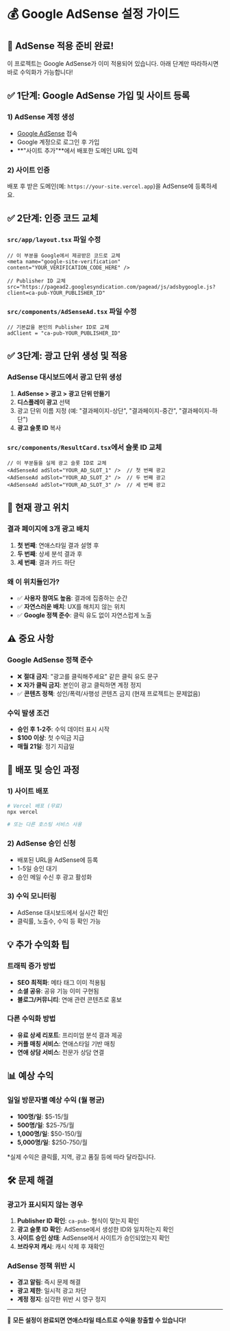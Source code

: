 # 💰 Google AdSense 설정 가이드

## 🚀 AdSense 적용 준비 완료!

이 프로젝트는 Google AdSense가 이미 적용되어 있습니다. 아래 단계만 따라하시면 바로 수익화가 가능합니다!

## ✅ 1단계: Google AdSense 가입 및 사이트 등록

### 1) AdSense 계정 생성
- [Google AdSense](https://www.google.com/adsense/) 접속
- Google 계정으로 로그인 후 가입
- **"사이트 추가"**에서 배포한 도메인 URL 입력

### 2) 사이트 인증
배포 후 받은 도메인(예: `https://your-site.vercel.app`)을 AdSense에 등록하세요.

## ✅ 2단계: 인증 코드 교체

### `src/app/layout.tsx` 파일 수정
```tsx
// 이 부분을 Google에서 제공받은 코드로 교체
<meta name="google-site-verification" content="YOUR_VERIFICATION_CODE_HERE" />

// Publisher ID 교체
src="https://pagead2.googlesyndication.com/pagead/js/adsbygoogle.js?client=ca-pub-YOUR_PUBLISHER_ID"
```

### `src/components/AdSenseAd.tsx` 파일 수정
```tsx
// 기본값을 본인의 Publisher ID로 교체
adClient = "ca-pub-YOUR_PUBLISHER_ID"
```

## ✅ 3단계: 광고 단위 생성 및 적용

### AdSense 대시보드에서 광고 단위 생성
1. **AdSense > 광고 > 광고 단위 만들기**
2. **디스플레이 광고** 선택
3. 광고 단위 이름 지정 (예: "결과페이지-상단", "결과페이지-중간", "결과페이지-하단")
4. **광고 슬롯 ID** 복사

### `src/components/ResultCard.tsx`에서 슬롯 ID 교체
```tsx
// 이 부분들을 실제 광고 슬롯 ID로 교체
<AdSenseAd adSlot="YOUR_AD_SLOT_1" />  // 첫 번째 광고
<AdSenseAd adSlot="YOUR_AD_SLOT_2" />  // 두 번째 광고  
<AdSenseAd adSlot="YOUR_AD_SLOT_3" />  // 세 번째 광고
```

## 📍 현재 광고 위치

### 결과 페이지에 3개 광고 배치
1. **첫 번째**: 연애스타일 결과 설명 후
2. **두 번째**: 상세 분석 결과 후
3. **세 번째**: 결과 카드 하단

### 왜 이 위치들인가?
- ✅ **사용자 참여도 높음**: 결과에 집중하는 순간
- ✅ **자연스러운 배치**: UX를 해치지 않는 위치
- ✅ **Google 정책 준수**: 클릭 유도 없이 자연스럽게 노출

## ⚠️ 중요 사항

### Google AdSense 정책 준수
- ❌ **절대 금지**: "광고를 클릭해주세요" 같은 클릭 유도 문구
- ❌ **자가 클릭 금지**: 본인이 광고 클릭하면 계정 정지
- ✅ **콘텐츠 정책**: 성인/폭력/사행성 콘텐츠 금지 (현재 프로젝트는 문제없음)

### 수익 발생 조건
- **승인 후 1-2주**: 수익 데이터 표시 시작
- **$100 이상**: 첫 수익금 지급
- **매월 21일**: 정기 지급일

## 🚀 배포 및 승인 과정

### 1) 사이트 배포
```bash
# Vercel 배포 (무료)
npx vercel

# 또는 다른 호스팅 서비스 사용
```

### 2) AdSense 승인 신청
- 배포된 URL을 AdSense에 등록
- 1-5일 승인 대기
- 승인 메일 수신 후 광고 활성화

### 3) 수익 모니터링
- AdSense 대시보드에서 실시간 확인
- 클릭률, 노출수, 수익 등 확인 가능

## 💡 추가 수익화 팁

### 트래픽 증가 방법
- **SEO 최적화**: 메타 태그 이미 적용됨
- **소셜 공유**: 공유 기능 이미 구현됨
- **블로그/커뮤니티**: 연애 관련 콘텐츠로 홍보

### 다른 수익화 방법
- **유료 상세 리포트**: 프리미엄 분석 결과 제공
- **커플 매칭 서비스**: 연애스타일 기반 매칭
- **연애 상담 서비스**: 전문가 상담 연결

## 📊 예상 수익

### 일일 방문자별 예상 수익 (월 평균)
- **100명/일**: $5-15/월
- **500명/일**: $25-75/월  
- **1,000명/일**: $50-150/월
- **5,000명/일**: $250-750/월

*실제 수익은 클릭률, 지역, 광고 품질 등에 따라 달라집니다.

## 🛠️ 문제 해결

### 광고가 표시되지 않는 경우
1. **Publisher ID 확인**: `ca-pub-` 형식이 맞는지 확인
2. **광고 슬롯 ID 확인**: AdSense에서 생성한 ID와 일치하는지 확인
3. **사이트 승인 상태**: AdSense에서 사이트가 승인되었는지 확인
4. **브라우저 캐시**: 캐시 삭제 후 재확인

### AdSense 정책 위반 시
- **경고 알림**: 즉시 문제 해결
- **광고 제한**: 일시적 광고 차단
- **계정 정지**: 심각한 위반 시 영구 정지

---

🎉 **모든 설정이 완료되면 연애스타일 테스트로 수익을 창출할 수 있습니다!** 